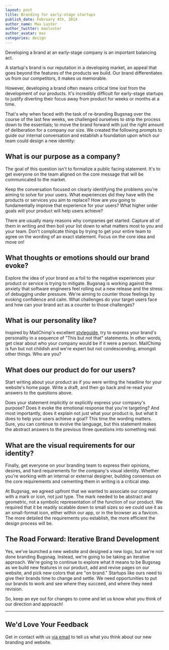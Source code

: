 ```yaml
---
layout: post
title: Branding for early-stage startups
publish_date: February 4th, 2014
author_name: Max Luster
author_twitter: maxluster
author_avatar: max
categories: design
---
```


Developing a brand at an early-stage company is an important balancing act.

A startup's brand is our reputation in a developing market, an appeal that goes beyond the features of the products we build. Our brand differentiates us from our competitors, it makes us memorable.

However, developing a brand often means critical time lost from the development of our products. It's incredibly difficult for early-stage startups to justify diverting their focus away from product for weeks or months at a time.

That's why when faced with the task of re-branding Bugsnag over the course of the last few weeks, we challenged ourselves to strip the process down to the essentials; to move the brand forward with just the right amount of deliberation for a company our size. We created the following prompts to guide our internal conversation and establish a foundation upon which our team could design a new identity:

## What is our purpose as a company?

The goal of this question isn't to formalize a public facing statement. It's to get everyone on the team aligned on the core message that will be communicated to the market.

Keep the conversation focused on clearly identifying the problems you're aiming to solve for your users. What experiences did they have with the products or services you aim to replace? How are you going to fundamentally improve that experience for your users? What higher order goals will your product will help users achieve?

There are usually many reasons why companies get started. Capture all of them in writing and then boil your list down to what matters most to you and your team. Don't complicate things by trying to get your entire team to agree on the wording of an exact statement. Focus on the core idea and move on!

## What thoughts or emotions should our brand evoke?

Explore the idea of your brand as a foil to the negative experiences your product or service is trying to mitigate. Bugsnag is working against the anxiety that software engineers feel rolling out a new release and the stress of debugging under pressure. We're aiming to counter those feelings by evoking confidence and calm. What challenges do your target users face and how can your brand act as a counter to those challenges?

## What is our personality like?

Inspired by MailChimp's excellent [styleguide](http://mailchimp.com/about/style-guide/#voice-and-tone), try to express your brand's personality in a sequence of "This but not that" statements. In other words, get clear about who your company would be if it were a person. MailChimp is fun but not childish and we're expert but not condescending, amongst other things. Who are you?

## What does our product do for our users?

Start writing about your product as if you were writing the headline for your website's home page. Write a draft, and then go back and re-read your answers to the questions above.

Does your statement implicitly or explicitly express your company's purpose? Does it evoke the emotional response that you're targeting? And most importantly, does it explain not just what your product is, but what it does to help your users achieve a goal? This time the wording matters. Sure, you can continue to evolve the language, but this statement makes the abstract answers to the previous three questions into something real.

## What are the visual requirements for our identity?

Finally, get everyone on your branding team to express their opinions, desires, and hard requirements for the company's visual identity. Whether you're working with an internal or external designer, building consensus on the core requirements and cementing them in writing is a critical step.

At Bugsnag, we agreed upfront that we wanted to associate our company with a mark or icon, not just type. The mark needed to be abstract and geometric, not a symbolic representation of the function of our product. We required that it be readily scalable down to small sizes so we could use it as an small-format icon, either within our app, or in the browser as a favicon. The more detailed the requirements you establish, the more efficient the design process will be.

## The Road Forward: Iterative Brand Development

Yes, we've launched a new website and designed a new logo, but we're not done branding Bugsnag. Instead, we're going to be taking an iterative approach. We're going to continue to explore what it means to be Bugsnag as we build new features in our product, add and revise pages on our website, and pick new colors that are "on brand." Startups like ours need to give their brands time to change and settle. We need opportunities to put our brands to work and see where they succeed, and where they need revision.

So, keep an eye out for changes to come and let us know what you think of our direction and approach!

---


## We'd Love Your Feedback

Get in contact with us [via email](mailto:support@bugsnag.com) to tell us what you think about our new branding and website.
